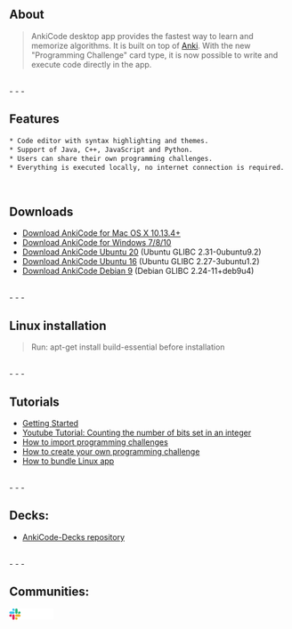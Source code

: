 ## About

>AnkiCode desktop app provides the fastest way to learn and memorize algorithms. It is built on top of [Anki](https://apps.ankiweb.net/).
>With the new "Programming Challenge" card type, it is now possible to write and execute code directly in the app.

<br>
- - -
<br>

## Features
```
* Code editor with syntax highlighting and themes.
* Support of Java, C++, JavaScript and Python.
* Users can share their own programming challenges.
* Everything is executed locally, no internet connection is required.
```

<br>

## Downloads

- [Download AnkiCode for Mac OS X 10.13.4+](https://cutt.ly/knp4juZ)
- [Download AnkiCode for Windows 7/8/10](https://cutt.ly/pnp4lN3)
- [Download AnkiCode Ubuntu 20](https://cutt.ly/enp4vrg) (Ubuntu GLIBC 2.31-0ubuntu9.2)
- [Download AnkiCode Ubuntu 16](https://cutt.ly/enp4xEi) (Ubuntu GLIBC 2.27-3ubuntu1.2)
- [Download AnkiCode Debian 9](https://cutt.ly/wnp4mwJ) (Debian GLIBC 2.24-11+deb9u4)

<br>
- - -
<br>

## Linux installation

>Run: apt-get install build-essential
>before installation

<br>
- - -
<br>

## Tutorials
- [Getting Started](getting-started.md)
- [Youtube Tutorial: Counting the number of bits set in an integer](https://www.youtube.com/watch?v=dB23wJ1b6Ik)
- [How to import programming challenges](how-to-import-programming-challenge.md)
- [How to create your own programming challenge](how-to-create-challenge.md)
- [How to bundle Linux app](bundle-linux-app.md)

<br>
- - -
<br>

## Decks:

- [AnkiCode-Decks repository](https://github.com/daveight/ankicode-decks)

<br>
- - -
<br>

## Communities:
[<img src="images/slack_logo.png" height="20px">](https://ankicode.slack.com)
